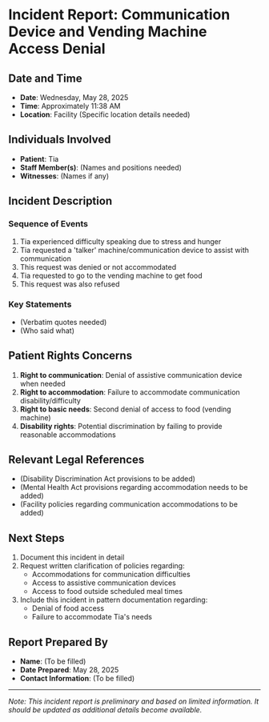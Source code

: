 # Incident Report: Communication Device and Vending Machine Access Denial

## Date and Time
- **Date**: Wednesday, May 28, 2025
- **Time**: Approximately 11:38 AM
- **Location**: Facility (Specific location details needed)

## Individuals Involved
- **Patient**: Tia
- **Staff Member(s)**: (Names and positions needed)
- **Witnesses**: (Names if any)

## Incident Description

### Sequence of Events
1. Tia experienced difficulty speaking due to stress and hunger
2. Tia requested a 'talker' machine/communication device to assist with communication
3. This request was denied or not accommodated
4. Tia requested to go to the vending machine to get food
5. This request was also refused

### Key Statements
- (Verbatim quotes needed)
- (Who said what)

## Patient Rights Concerns
1. **Right to communication**: Denial of assistive communication device when needed
2. **Right to accommodation**: Failure to accommodate communication disability/difficulty
3. **Right to basic needs**: Second denial of access to food (vending machine)
4. **Disability rights**: Potential discrimination by failing to provide reasonable accommodations

## Relevant Legal References
- (Disability Discrimination Act provisions to be added)
- (Mental Health Act provisions regarding accommodation needs to be added)
- (Facility policies regarding communication accommodations to be added)

## Next Steps
1. Document this incident in detail
2. Request written clarification of policies regarding:
   - Accommodations for communication difficulties
   - Access to assistive communication devices
   - Access to food outside scheduled meal times
3. Include this incident in pattern documentation regarding:
   - Denial of food access
   - Failure to accommodate Tia's needs

## Report Prepared By
- **Name**: (To be filled)
- **Date Prepared**: May 28, 2025
- **Contact Information**: (To be filled)

---
*Note: This incident report is preliminary and based on limited information. It should be updated as additional details become available.*
